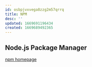```yaml
---
id: osbpjvxvega8zzg2m57qrrq
title: NPM
desc: ''
updated: 1669691196434
created: 1669689492365
---
```

## Node.js Package Manager

[npm homepage](https://www.npmjs.com/)